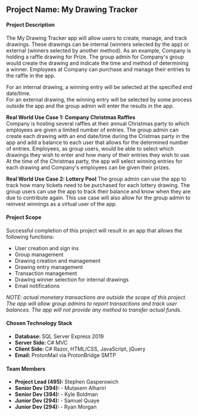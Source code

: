<h2>Project Name: My Drawing Tracker</h2>

<h4>Project Description</h4>  
<p>
	The My Drawing Tracker app will allow users to create, manage, and track drawings. These drawings can be internal (winners selected by the app) or external (winners selected by another method). As an example, Company is holding a raffle drawing for Prize. The group admin for Company's group would create the drawing and indicate the time and method of determining a winner. Employees at Company can purchase and manage their entries to the raffle in the app. 
</p>
<p>
	For an internal drawing, a winning entry will be selected at the specified end date/time. <br />
	For an external drawing, the winning entry will be selected by some process outside the app and the group admin will enter the results in the app.
</p>
<p>
	<b>Real World Use Case 1: Company Christmas Raffles</b> <br />
	Company is hosting several raffles at their annual Christmas party to which employees are given a limited  number of entries. The group admin can create each drawing with an end date/time during the Cristmas party in the app and add a balance to each user that allows for the determined number of entries. Employees, as group users, would be able to select which drawings they wish to enter and how many of their  entries they wish to use. At the time of the Christmas party, the app will select winning entries for each  drawing and Company's employees can be given their prizes. 
</p>
<p>
	<b>Real World Use Case 2: Lottery Pool</b>
	The group admin can use the app to track how many tickets need to be purchased for each lottery drawing.
	The group users can use the app to track their balance and know when they are due to contribute again.
	This use case will also allow for the group admin to reinvest winnings as a virtual user of the app. 
</p>
<h4>Project Scope </h4>
	<p>
	Successful completion of this project will result in an app that allows the following functions: <br/ >
<ul>
	<li>User creation and sign ins</li>
	<li>Group management</li>
	<li>Drawing creation and management</li>  
	<li>Drawing entry management</li>
	<li>Transaction management</li>
	<li>Drawing winner selection for internal drawings</li>
	<li>Email notifications</li>
</ul>
</p>
<p>
	<i>NOTE: actual monetary transactions are outside the scope of this project. The app will allow group admins to report transactions and track user balances. The app will not provide any method to transfer actual funds.</i>
</p>


<h4>Chosen Technology Stack</h4>
<ul>
	<li><b>Database: </b>SQL Server Express 2019</li>
	<li><b>Server Side: </b>C# MVC</li>
	<li><b>Client Side: </b>C# Razor, HTML/CSS, JavaScript, jQuery</li>
	<li><b>Email: </b>ProtonMail via ProtonBridge SMTP</li>
</ul>

<h4>Team Members</h4>
<ul>
	<li><b>Project Lead (495): </b> Stephen Gasperowich</li>
	<li><b>Senior Dev (394): </b> - Mutasem Alhariri</li>
	<li><b>Senior Dev (394): </b> - Kyle Boldman</li>
	<li><b>Junior Dev (294): </b> - Samuel Quaye</li>
	<li><b>Junior Dev (294): </b> - Ryan Morgan</li> 
	</ul>
